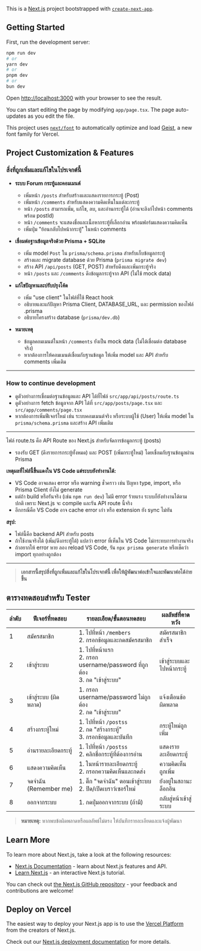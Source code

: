 This is a [Next.js](https://nextjs.org) project bootstrapped with [`create-next-app`](https://nextjs.org/docs/app/api-reference/cli/create-next-app).

## Getting Started

First, run the development server:

```bash
npm run dev
# or
yarn dev
# or
pnpm dev
# or
bun dev
```

Open [http://localhost:3000](http://localhost:3000) with your browser to see the result.

You can start editing the page by modifying `app/page.tsx`. The page auto-updates as you edit the file.

This project uses [`next/font`](https://nextjs.org/docs/app/building-your-application/optimizing/fonts) to automatically optimize and load [Geist](https://vercel.com/font), a new font family for Vercel.

## Project Customization & Features

### สิ่งที่ถูกเพิ่มและแก้ไขในโปรเจกต์นี้

- **ระบบ Forum กระทู้และคอมเมนต์**
  - เพิ่มหน้า `/posts` สำหรับสร้างและแสดงรายการกระทู้ (Post)
  - เพิ่มหน้า `/comments` สำหรับแสดงความคิดเห็นในแต่ละกระทู้
  - หน้า `/posts` สามารถเพิ่ม, แก้ไข, ลบ, และอ่านกระทู้ได้ (อ่านจะลิงก์ไปหน้า comments พร้อม postId)
  - หน้า `/comments` จะแสดงชื่อและเนื้อหากระทู้ที่เลือกอ่าน พร้อมฟอร์มแสดงความคิดเห็น
  - เพิ่มปุ่ม "ย้อนกลับไปหน้ากระทู้" ในหน้า comments

- **เชื่อมต่อฐานข้อมูลจริงด้วย Prisma + SQLite**
  - เพิ่ม model `Post` ใน `prisma/schema.prisma` สำหรับเก็บข้อมูลกระทู้
  - สร้างและ migrate database ด้วย Prisma (`prisma migrate dev`)
  - สร้าง API `/api/posts` (GET, POST) สำหรับดึงและเพิ่มกระทู้จริง
  - หน้า `/posts` และ `/comments` ดึงข้อมูลกระทู้จาก API (ไม่ใช้ mock data)

- **แก้ไขปัญหาและปรับปรุงโค้ด**
  - เพิ่ม "use client" ในไฟล์ที่ใช้ React hook
  - อธิบายและแก้ปัญหา Prisma Client, DATABASE_URL, และ permission ของไฟล์ .prisma
  - อธิบายโครงสร้าง database (`prisma/dev.db`)

- **หมายเหตุ**
  - ข้อมูลคอมเมนต์ในหน้า `/comments` ยังเป็น mock data (ไม่ได้เชื่อมต่อ database จริง)
  - หากต้องการให้คอมเมนต์เชื่อมกับฐานข้อมูล ให้เพิ่ม model และ API สำหรับ comments เพิ่มเติม

---

### How to continue development
- ดูตัวอย่างการเชื่อมต่อฐานข้อมูลและ API ได้ที่ไฟล์ `src/app/api/posts/route.ts`
- ดูตัวอย่างการ fetch ข้อมูลจาก API ได้ที่ `src/app/posts/page.tsx` และ `src/app/comments/page.tsx`
- หากต้องการเพิ่มฟีเจอร์ใหม่ เช่น ระบบคอมเมนต์จริง หรือระบบผู้ใช้ (User) ให้เพิ่ม model ใน `prisma/schema.prisma` และสร้าง API เพิ่มเติม

---

ไฟล์ route.ts คือ API Route ของ Next.js สำหรับจัดการข้อมูลกระทู้ (posts)  
- รองรับ GET (ดึงรายการกระทู้ทั้งหมด) และ POST (เพิ่มกระทู้ใหม่) โดยเชื่อมกับฐานข้อมูลผ่าน Prisma

**เหตุผลที่ไฟล์นี้ขึ้นแดงใน VS Code แต่ระบบยังทำงานได้:**
- VS Code อาจแสดง error หรือ warning ชั่วคราว เช่น ปัญหา type, import, หรือ Prisma Client ยังไม่ generate
- แต่ถ้า build หรือรันจริง (เช่น `npm run dev`) ไม่มี error ร้ายแรง ระบบก็ยังทำงานได้ตามปกติ เพราะ Next.js จะ compile และรัน API route นี้จริง
- อีกกรณีคือ VS Code อาจ cache error เก่า หรือ extension ยัง sync ไม่ทัน

**สรุป:**  
- ไฟล์นี้คือ backend API สำหรับ posts
- ถ้าใช้งานจริงได้ (เพิ่ม/ดึงกระทู้ได้) แปลว่า error ที่เห็นใน VS Code ไม่กระทบการทำงานจริง
- ถ้าอยากให้ error หาย ลอง reload VS Code, รัน `npx prisma generate` หรือเช็คว่า import ทุกอย่างถูกต้อง

---

> **เอกสารนี้สรุปสิ่งที่ถูกเพิ่มและแก้ไขในโปรเจกต์นี้ เพื่อให้ผู้พัฒนาต่อเข้าใจและพัฒนาต่อได้ง่ายขึ้น**

## ตารางทดสอบสำหรับ Tester

| ลำดับ | ฟีเจอร์ที่ทดสอบ                | รายละเอียด/ขั้นตอนทดสอบ                                                                 | ผลลัพธ์ที่คาดหวัง           |
|-------|-------------------------------|----------------------------------------------------------------------------------------|-----------------------------|
| 1     | สมัครสมาชิก                   | 1. ไปที่หน้า `/members`<br>2. กรอกข้อมูลและกดสมัครสมาชิก                          | สมัครสมาชิกสำเร็จ           |
| 2     | เข้าสู่ระบบ                   | 1. ไปที่หน้าแรก<br>2. กรอก username/password ที่ถูกต้อง<br>3. กด "เข้าสู่ระบบ"   | เข้าสู่ระบบและไปหน้ากระทู้  |
| 3     | เข้าสู่ระบบ (ผิดพลาด)         | 1. กรอก username/password ไม่ถูกต้อง<br>2. กด "เข้าสู่ระบบ"                     | แจ้งเตือนข้อผิดพลาด         |
| 4     | สร้างกระทู้ใหม่               | 1. ไปที่หน้า `/postss`<br>2. กด "สร้างกระทู้"<br>3. กรอกข้อมูลและบันทึก         | กระทู้ใหม่ถูกเพิ่ม           |
| 5     | อ่านรายละเอียดกระทู้          | 1. ไปที่หน้า `/postss`<br>2. คลิกชื่อกระทู้ที่ต้องการอ่าน                        | แสดงรายละเอียดกระทู้        |
| 6     | แสดงความคิดเห็น              | 1. ในหน้ารายละเอียดกระทู้<br>2. กรอกความคิดเห็นและกดส่ง                            | ความคิดเห็นถูกเพิ่ม          |
| 7     | จดจำฉัน (Remember me)         | 1. ติ๊ก "จดจำฉัน" ตอนเข้าสู่ระบบ<br>2. ปิด/เปิดเบราว์เซอร์ใหม่                     | ยังอยู่ในสถานะล็อกอิน        |
| 8     | ออกจากระบบ                    | 1. กดปุ่มออกจากระบบ (ถ้ามี)                                                          | กลับสู่หน้าเข้าสู่ระบบ       |

> **หมายเหตุ:** หากพบข้อผิดพลาดหรือผลลัพธ์ไม่ตรง ให้บันทึกรายละเอียดและแจ้งผู้พัฒนา

## Learn More

To learn more about Next.js, take a look at the following resources:

- [Next.js Documentation](https://nextjs.org/docs) - learn about Next.js features and API.
- [Learn Next.js](https://nextjs.org/learn) - an interactive Next.js tutorial.

You can check out [the Next.js GitHub repository](https://github.com/vercel/next.js) - your feedback and contributions are welcome!

## Deploy on Vercel

The easiest way to deploy your Next.js app is to use the [Vercel Platform](https://vercel.com/new?utm_medium=default-template&filter=next.js&utm_source=create-next-app&utm_campaign=create-next-app-readme) from the creators of Next.js.

Check out our [Next.js deployment documentation](https://nextjs.org/docs/app/building-your-application/deploying) for more details.

